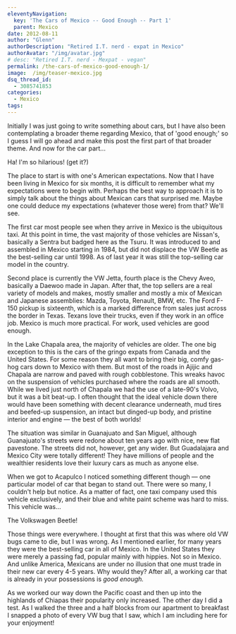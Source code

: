 ```yaml
---
eleventyNavigation:
  key: 'The Cars of Mexico -- Good Enough -- Part 1'
  parent: Mexico
date: 2012-08-11
author: "Glenn"
authorDescription: "Retired I.T. nerd - expat in Mexico"
authorAvatar: "/img/avatar.jpg"
# desc: "Retired I.T. nerd - Mexpat - vegan"
permalink: /the-cars-of-mexico-good-enough-1/
image:  /img/teaser-mexico.jpg
dsq_thread_id:
  - 3085741853
categories:
  - Mexico
tags:
---
```

Initially I was just going to write something about cars, but I have also been contemplating a broader theme regarding Mexico, that of 'good enough;' so I guess I will go ahead and make this post the first part of that broader theme. And now for the car part...

Ha! I'm so hilarious! (get it?)

The place to start is with one's American expectations. Now that I have been living in Mexico for six months, it is difficult to remember what my expectations were to begin with. Perhaps the best way to approach it is to simply talk about the things about Mexican cars that surprised me. Maybe one could deduce my expectations (whatever those were) from that? We'll see.

The first car most people see when they arrive in Mexico is the ubiquitous taxi. At this point in time, the vast majority of those vehicles are Nissan's, basically a Sentra but badged here as the Tsuru. It was introduced to and assembled in Mexico starting in 1984, but did not displace the VW Beetle as the best-selling car until 1998. As of last year it was still the top-selling car model in the country.

Second place is currently the VW Jetta, fourth place is the Chevy Aveo, basically a Daewoo made in Japan. After that, the top sellers are a real variety of models and makes, mostly smaller and mostly a mix of Mexican and Japanese assemblies: Mazda, Toyota, Renault, BMW, etc. The Ford F-150 pickup is sixteenth, which is a marked difference from sales just across the border in Texas. Texans love their trucks, even if they work in an office job. Mexico is much more practical. For work, used vehicles are good enough.

In the Lake Chapala area, the majority of vehicles are older. The one big exception to this is the cars of the gringo expats from Canada and the United States. For some reason they all want to bring their big, comfy gas-hog cars down to Mexico with them. But most of the roads in Ajijic and Chapala are narrow and paved with rough cobblestone. This wreaks havoc on the suspension of vehicles purchased where the roads are all smooth. While we lived just north of Chapala we had the use of a late-90's Volvo, but it was a bit beat-up. I often thought that the ideal vehicle down there would have been something with decent clearance underneath, mud tires and beefed-up suspension, an intact but dinged-up body, and pristine interior and engine &#8212; the best of both worlds!

The situation was similar in Guanajuato and San Miguel, although Guanajuato's streets were redone about ten years ago with nice, new flat pavestone. The streets did not, however, get any wider. But Guadalajara and Mexico City were totally different! They have millions of people and the wealthier residents love their luxury cars as much as anyone else.

When we got to Acapulco I noticed something different though &#8212; one particular model of car that began to stand out. There were so many, I couldn't help but notice. As a matter of fact, one taxi company used this vehicle exclusively, and their blue and white paint scheme was hard to miss. This vehicle was...

The Volkswagen Beetle!

Those things were everywhere. I thought at first that this was where old VW bugs came to die, but I was wrong. As I mentioned earlier, for many years they were the best-selling car in all of Mexico. In the United States they were merely a passing fad, popular mainly with hippies. Not so in Mexico. And unlike America, Mexicans are under no illusion that one must trade in their new car every 4-5 years. Why would they? After all, a working car that is already in your possessions is *good enough.*

As we worked our way down the Pacific coast and then up into the highlands of Chiapas their popularity only increased. The other day I did a test. As I walked the three and a half blocks from our apartment to breakfast I snapped a photo of every VW bug that I saw, which I am including here for your enjoyment!